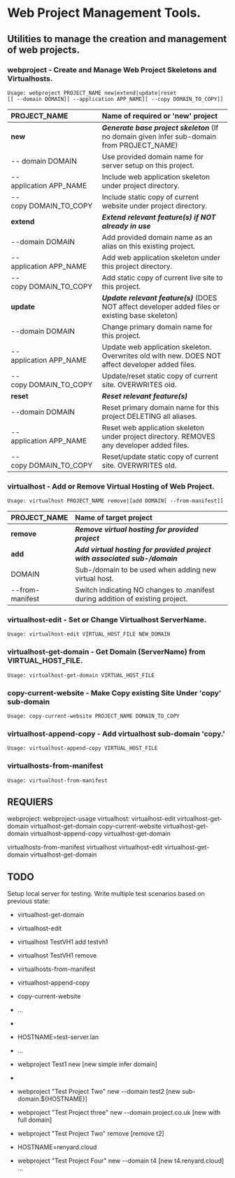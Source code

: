 # Web Project Management Tools.
## Utilities to manage the creation and management of web projects.
### webproject - Create and Manage Web Project Skeletons and Virtualhosts.
```
Usage: webproject PROJECT_NAME new|extend|update|reset   
[[ --domain DOMAIN][ --application APP_NAME][ --copy DOMAIN_TO_COPY]]
```
| **PROJECT_NAME**              | ****Name of required or 'new' project****                                                          |
| :---------------------------- | :------------------------------------------------------------------------------------------------- |
| **new**                       | ***Generate base project skeleton*** (If no domain given infer sub-domain from PROJECT_NAME)       |
| -- domain&nbsp;DOMAIN         | Use provided domain name for server setup on this project.                                         |
| -- application&nbsp;APP_NAME  | Include web application skeleton under project directory.                                          |
| -- copy&nbsp;DOMAIN_TO_COPY   | Include static copy of current website under project directory.                                    |
| **extend**                    | ***Extend relevant feature(s) if NOT already in use***                                             |
| --domain&nbsp;DOMAIN          | Add provided domain name as an alias on this existing project.                                     |
| --application&nbsp;APP_NAME   | Add web application skeleton under this project directory.                                         |
| --copy&nbsp;DOMAIN_TO_COPY    | Add static copy of current live site to this project.                                              |
| **update**                    | ***Update relevant feature(s)*** (DOES NOT affect developer added files or existing base skeleton) |
| --domain&nbsp;DOMAIN          | Change primary domain name for this project.                                                       |
| --application&nbsp;APP_NAME   | Update web application skeleton. Overwrites old with new. DOES NOT affect developer added files.   |
| --copy&nbsp;DOMAIN_TO_COPY    | Update/reset static copy of current site. OVERWRITES old.                                          |
| **reset**                     | ***Reset relevant feature(s)***                                                                    |
| --domain&nbsp;DOMAIN          | Reset primary domain name for this project DELETING all aliases.                                   |
| --application&nbsp;APP_NAME   | Reset web application skeleton under project directory. REMOVES any developer added files.         |
| --copy&nbsp;DOMAIN_TO_COPY    | Reset/update static copy of current site. OVERWRITES old.                                          |
### virtualhost - Add or Remove Virtual Hosting of Web Project.
```
Usage: virtualhost PROJECT_NAME remove|[add DOMAIN[ --from-manifest]]
```
| **PROJECT_NAME**              | ****Name of target project****                                                 |
| :---------------------------- | :----------------------------------------------------------------------------- |
| **remove**                    | ***Remove virtual hosting for provided project***                              |
| **add**                       | ***Add virtual hosting for provided project with associated sub-/domain***     |
| DOMAIN                        | Sub-/domain to be used when adding new virtual host.                           |
| --from-manifest               | Switch indicating NO changes to .manifest during addition of existing project. |
### virtualhost-edit - Set or Change Virtualhost ServerName.
```
Usage: virtualhost-edit VIRTUAL_HOST_FILE NEW_DOMAIN
```
### virtualhost-get-domain - Get Domain (ServerName) from VIRTUAL_HOST_FILE. 
```
Usage: virtualhost-get-domain VIRTUAL_HOST_FILE
```
### copy-current-website - Make Copy existing Site Under 'copy' sub-domain  
```
Usage: copy-current-website PROJECT_NAME DOMAIN_TO_COPY
```
### virtualhost-append-copy - Add virtualhost sub-domain 'copy.' 
```
Usage: virtualhost-append-copy VIRTUAL_HOST_FILE
```
### virtualhosts-from-manifest
```
Usage: virtualhost-from-manifest
```

REQUIERS
--------
webproject:
    webproject-usage
    virtualhost:
        virtualhost-edit
            virtualhost-get-domain
        virtualhost-get-domain
    copy-current-website
        virtualhost-get-domain
        virtualhost-append-copy
            virtualhost-get-domain

virtualhosts-from-manifest
    virtualhost
        virtualhost-edit
            virtualhost-get-domain
        virtualhost-get-domain

## TODO
Setup local server for testing.
Write multiple test scenarios based on previous state:
- virtualhost-get-domain
- virtualhost-edit
- virtualhost TestVH1 add testvh1
- virtualhost TestVH1 remove
- virtualhosts-from-manifest

- virtualhost-append-copy
- copy-current-website
- ...
- 
- HOSTNAME=test-server.lan
 - ...
 - webproject Test1 new [new simple infer domain]
 - 
 - webproject "Test Project Two" new --domain test2 [new sub-domain.${HOSTNAME}]
 - webproject "Test Project three" new --domain project.co.uk [new with full domain]
 - webproject "Test Project Two" remove [remove t2]
 - HOSTNAME=renyard.cloud
 - webproject "Test Project Four" new --domain t4 [new t4.renyard.cloud]
...
 

